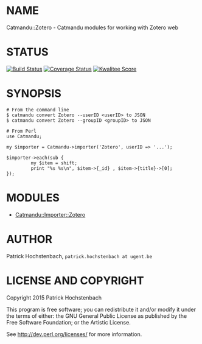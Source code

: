 # NAME

Catmandu::Zotero - Catmandu modules for working with Zotero web

# STATUS

[![Build Status](https://travis-ci.org/LibreCat/Catmandu-Zotero.png)](https://travis-ci.org/LibreCat/Catmandu-Zotero)
[![Coverage Status](https://coveralls.io/repos/LibreCat/Catmandu-Zotero/badge.png)](https://coveralls.io/r/LibreCat/Catmandu-Zotero)
[![Kwalitee Score](http://cpants.cpanauthors.org/dist/Catmandu-Zotero.png)](http://cpants.cpanauthors.org/dist/Catmandu-Zotero)

# SYNOPSIS

    # From the command line
    $ catmandu convert Zotero --userID <userID> to JSON
    $ catmandu convert Zotero --groupID <groupID> to JSON
    
    # From Perl
    use Catmandu;

    my $importer = Catmandu->importer('Zotero', userID => '...');

    $importer->each(sub {
             my $item = shift;
             print "%s %s\n", $item->{_id} , $item->{title}->[0];
    });

# MODULES

- [Catmandu::Importer::Zotero](https://metacpan.org/pod/Catmandu::Importer::Zotero)

# AUTHOR

Patrick Hochstenbach, `patrick.hochstenbach at ugent.be`

# LICENSE AND COPYRIGHT

Copyright 2015 Patrick Hochstenbach

This program is free software; you can redistribute it and/or modify it
under the terms of either: the GNU General Public License as published
by the Free Software Foundation; or the Artistic License.

See http://dev.perl.org/licenses/ for more information.
